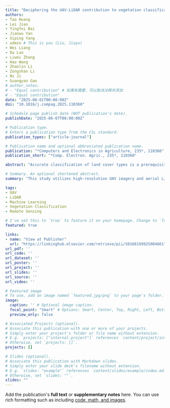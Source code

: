 ```yaml
---
title: "Deciphering the UAV-LiDAR contribution to vegetation classification using interpretable machine learning"
authors:
- Tao Huang
- Lei Jiao
- Yingfei Bai
- Jianwu Yan
- Xiping Yang
- admin # This is you (Liu, Jiayu)
- Wei Liang
- Da Luo
- Liwei Zhang
- Hao Wang
- Zhaolin Li
- Zongshan Li
- Ni Ji
- Guangyao Gao
# author_notes:
# - "Equal contribution" # 如果有需要，可以取消注释并添加
# - "Equal contribution"
date: "2025-08-01T00:00:00Z"
doi: "10.1016/j.compag.2025.110360"

# Schedule page publish date (NOT publication's date).
publishDate: "2025-06-07T00:00:00Z"

# Publication type.
# Enters a publication type from the CSL standard.
publication_types: ["article-journal"]

# Publication name and optional abbreviated publication name.
publication: "*Computers and Electronics in Agriculture, 235*, 110360"
publication_short: "*Comp. Electron. Agric., 235*, 110360"

abstract: "Accurate classification of land cover types is a prerequisite for the protection of natural ecosystems. In particular, understanding the spatial distributions of different vegetation types is essential for the effective management, monitoring, and conservation of forest ecosystems. Satellite remote sensing uses rich spectral band information for land cover classification, but it is usually insufficient for high-precision vegetation classification work in small areas. However, the structure and vegetation information provided by Aerial LiDAR Scanning (ALS) can significantly increase the classification accuracy. To address these limitations, this study utilized high-resolution unmanned aerial vehicle (UAV) imagery and aerial LiDAR point cloud data to improve the accuracy of vegetation classification and plantation observation at the catchment scale. Using Google Earth Engine (GEE), spectral, textural, and LiDAR-derived topographic and vegetation features are extracted and integrated, followed by supervised classification using Random Forest (RF) and Support Vector Machine (SVM) models. This approach enhances the accuracy and efficiency of vegetation classification at the catchment scale. The classification results of SVM and RF demonstrated that incorporating LiDAR-derived topographic and vegetation features significantly improved the classification accuracy compared to using spectral and textural features only. Specifically, the overall accuracy (OA) of the RF classification increased from 94.37 % to 99.36 %, while the kappa coefficient improved from 91.08 % to 99.01 %. Moreover, the impact threshold analysis based on SHAP values showed that canopy height, tree density, and elevation were the top three key features driving the improvement in the classification performance. This study offers new insights and methods for vegetation classification in complex ecological environments."

# Summary. An optional shortened abstract.
summary: "This study utilizes high-resolution UAV imagery and aerial LiDAR point cloud data to improve the accuracy of vegetation classification. The results demonstrate that incorporating LiDAR-derived features significantly improved classification accuracy from 94.37% to 99.36%."

tags:
- UAV
- LiDAR
- Machine Learning
- Vegetation Classification
- Remote Sensing

# I've set this to `true` to feature it on your homepage. Change to `false` if not needed.
featured: true

links:
- name: "View at Publisher"
  url: "https://linkinghub.elsevier.com/retrieve/pii/S0168169925004661"
url_pdf: '' 
url_code: ''
url_dataset: ''
url_poster: ''
url_project: ''
url_slides: ''
url_source: ''
url_video: ''

# Featured image
# To use, add an image named `featured.jpg/png` to your page's folder.
image:
  caption: '' # Optional image caption.
  focal_point: "Smart" # Options: Smart, Center, Top, Right, Left, Bottom
  preview_only: false

# Associated Projects (optional).
# Associate this publication with one or more of your projects.
# Simply enter your project's folder or file name without extension.
# E.g. `projects: ["internal-project"]` references `content/project/internal-project/index.md`.
# Otherwise, set `projects: []`.
projects: []

# Slides (optional).
# Associate this publication with Markdown slides.
# Simply enter your slide deck's filename without extension.
# E.g. `slides: "example"` references `content/slides/example/index.md`.
# Otherwise, set `slides: ""`.
slides: ""
---
```



Add the publication's **full text** or **supplementary notes** here. You can use rich formatting such as including [code, math, and images](https://docs.hugoblox.com/content/writing-markdown-latex/).

